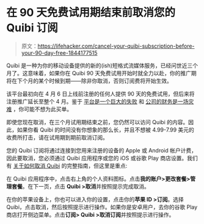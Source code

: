 # 在 90 天免费试用期结束前取消您的 Quibi 订阅

> 原文：<https://lifehacker.com/cancel-your-quibi-subscription-before-your-90-day-free-1844177515>

Quibi 是一种为你的移动设备提供的新的(ish)短格式流媒体服务，已经问世近三个月了。这意味着，如果你在 Quibi 90 天免费试用开始时就全力以赴，你的推广期将在下个月的某个时候到期——除非你取消，否则订阅费将开始生效。



该平台最初向在 4 月 6 日上线前注册的任何人提供 90 天的免费试用，但后来将注册推广延长至整个 4 月。鉴于 [平台是一个巨大的失败](https://collider.com/quibi-failure-blamed-on-coronavirus/) 和 [公司的财务是一场灾难](https://www.cbc.ca/radio/frontburner/quibi-why-the-2-billion-video-app-is-failing-1.5616776) ，你可能不想为此买单。

即使您现在取消，在三个月试用期结束之前，您仍然可以访问 Quibi 的内容。因此，如果你看 Quibi 的时间没有你想象的那么长，并且不想被 4.99-7.99 美元的收费所打击，请在试用期到期前取消订阅。

您的 Quibi 订阅将通过连接到您用来注册的设备的 Apple 或 Android 帐户计费，因此要取消，您必须通过 Quibi 应用程序或您的 iOS 或谷歌 Play 商店设置。我们有 [关于如何取消 Quibi](https://lifehacker.com/how-to-cancel-your-quibi-subscription-1843419130) 的完整指南，但这里是重点:

在 Quibi 应用程序中，点击右上角的个人资料图标。点击**我的账户>更改套餐>管理套餐**。在下一页，点击 **Quibi >取消**并按照提示完成取消。

在你的苹果设备上，你也可以进入你的设置，点击你的**苹果 ID >订阅**。选择 Quibi，点击取消，然后按照提示进行操作。如果你是安卓用户，去你的谷歌 Play 商店打开侧边菜单。点击**订阅> Quibi >取消订阅**并按照提示进行操作。